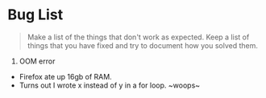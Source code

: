 # Bug List

> Make a list of the things that don't work as expected. Keep a list of things that you have fixed and try to document how you solved them.

1. OOM error
 - Firefox ate up 16gb of RAM.
 - Turns out I wrote x instead of y in a for loop. ~woops~